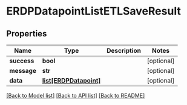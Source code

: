 # ERDPDatapointListETLSaveResult

## Properties
Name | Type | Description | Notes
------------ | ------------- | ------------- | -------------
**success** | **bool** |  | [optional] 
**message** | **str** |  | [optional] 
**data** | [**list[ERDPDatapoint]**](ERDPDatapoint.md) |  | [optional] 

[[Back to Model list]](../README.md#documentation-for-models) [[Back to API list]](../README.md#documentation-for-api-endpoints) [[Back to README]](../README.md)


